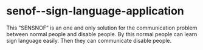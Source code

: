 # senof--sign-language-application
This  “SENSNOF”  is an one and only solution for the communication  problem between normal  people and disable people. By this normal people can learn sign language  easily.  Then they can  communicate disable people. 
